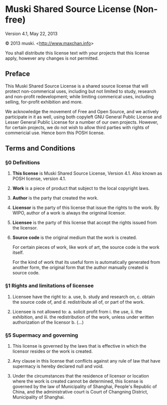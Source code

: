 Muski Shared Source License (Non-free)
======================================

Version 4.1, May 22, 2013

© 2013 muski. &lt;<http://www.maxchan.info>&gt;

You shall distribute this license text with your projects that this license
apply, however any changes is not permitted.

Preface
-------

This Muski Shared Source License is a shared source license that will protect
non-commerical uses, including but not limited to study, research and non-profit
redevelopment; while limiting commerical uses, including selling, for-profit
exhibition and more.

We acknowledge the movement of Free and Open Source, and we actively participate
in it as well, using both copyleft GNU General Public License and Lesser General
Public License for a number of our own projects. However, for certain projects,
we do not wish to allow third parties with rights of commericial use. Hence born
this POSH license.

Terms and Conditions
--------------------

### §0 Definitions

1.  **This license** is Muski Shared Source License, Version 4.1. Also known as
POSH license, version 4.1.

2.  **Work** is a piece of product that subject to the local copyright laws.

3.  **Author** is the party that created the work.

4.  **Licensor** is the party of this license that issue the rights to the work.
    By WIPO, author of a work is always the origninal licensor.

5.  **Licensee** is the party of this license that accept the rights issued from
    the licensor.

6.  **Source code** is the original medium that the work is created.

    For certain pieces of work, like work of art, the source code is the work
    itself.

    For the kind of work that its useful form is automatically generated from
    another form, the original form that the author manually created is source
    code.

### §1 Rights and limitations of licensee

1.  Licensee have the right to:
    a.  use,
    b.  study and research on,
    c.  obtain the source code of, and
    d.  redistribute all of, or part of
    the work.

2.  Licensee is not allowed to:
    a.  solicit profit from
        i.      the use,
        ii.     the exhibition, and
        iii.    the redistribution
        of the work, unless under written authorization of the licensor
    b.  (...)

### §5 Supermacy and governing

1.  This license is governed by the laws that is effective in which the licensor
    resides or the work is created.
    
2.  Any clause in this license that conflicts against any rule of law that have
    supermacy is hereby declared null and void.
    
3.  Under the circumstances that the residence of licensor or location where the
    work is created cannot be determined, this license is governed by the law of
    Municipality of Shanghai, People's Republic of China, and the administrative
    court is Court of Changning District, Municipality of Shanghai.

